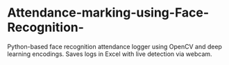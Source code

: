 # Attendance-marking-using-Face-Recognition-
Python-based face recognition attendance logger using OpenCV and deep learning encodings. Saves logs in Excel with live detection via webcam.
